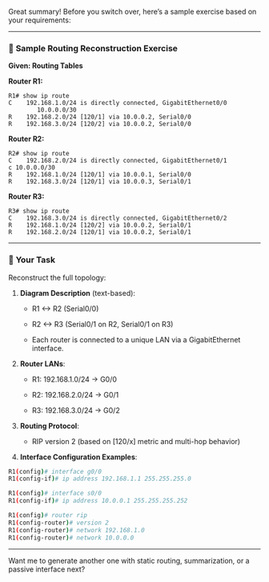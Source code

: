 Great summary! Before you switch over, here’s a sample exercise based on your requirements:

---

### 🔧 **Sample Routing Reconstruction Exercise**

**Given: Routing Tables**


**Router R1:**

```
R1# show ip route
C    192.168.1.0/24 is directly connected, GigabitEthernet0/0  
		10.0.0.0/30
R    192.168.2.0/24 [120/1] via 10.0.0.2, Serial0/0  
R    192.168.3.0/24 [120/2] via 10.0.0.2, Serial0/0  
```

**Router R2:**

```
R2# show ip route
C    192.168.2.0/24 is directly connected, GigabitEthernet0/1  
c 10.0.0.0/30
R    192.168.1.0/24 [120/1] via 10.0.0.1, Serial0/0  
R    192.168.3.0/24 [120/1] via 10.0.0.3, Serial0/1  
```

**Router R3:**

```
R3# show ip route
C    192.168.3.0/24 is directly connected, GigabitEthernet0/2  
R    192.168.1.0/24 [120/2] via 10.0.0.2, Serial0/1  
R    192.168.2.0/24 [120/1] via 10.0.0.2, Serial0/1  
```

---

### 🧠 **Your Task**

Reconstruct the full topology:

1. **Diagram Description** (text-based):
    
    - R1 <-> R2 (Serial0/0)
        
    - R2 <-> R3 (Serial0/1 on R2, Serial0/1 on R3)
        
    - Each router is connected to a unique LAN via a GigabitEthernet interface.
        
2. **Router LANs**:
    
    - R1: 192.168.1.0/24 → G0/0
        
    - R2: 192.168.2.0/24 → G0/1
        
    - R3: 192.168.3.0/24 → G0/2
        
3. **Routing Protocol**:
    
    - RIP version 2 (based on [120/x] metric and multi-hop behavior)
        
4. **Interface Configuration Examples**:
    

```bash
R1(config)# interface g0/0
R1(config-if)# ip address 192.168.1.1 255.255.255.0

R1(config)# interface s0/0
R1(config-if)# ip address 10.0.0.1 255.255.255.252

R1(config)# router rip
R1(config-router)# version 2
R1(config-router)# network 192.168.1.0
R1(config-router)# network 10.0.0.0
```

---

Want me to generate another one with static routing, summarization, or a passive interface next?